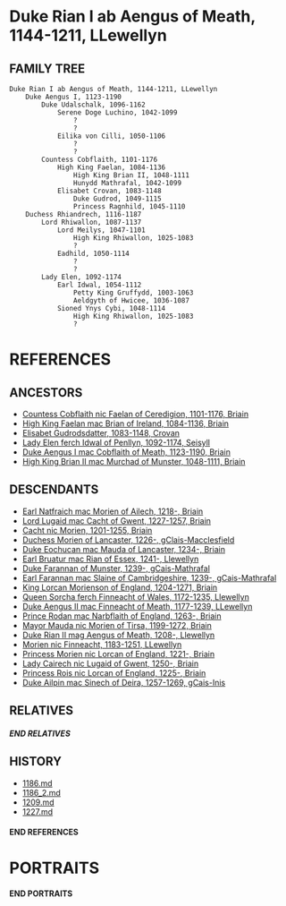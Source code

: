 # Duke Rian I ab Aengus of Meath, 1144-1211, LLewellyn

## FAMILY TREE 
```
Duke Rian I ab Aengus of Meath, 1144-1211, LLewellyn
    Duke Aengus I, 1123-1190
        Duke Udalschalk, 1096-1162
            Serene Doge Luchino, 1042-1099
                ?
                ?
            Eilika von Cilli, 1050-1106
                ?
                ?
        Countess Cobflaith, 1101-1176
            High King Faelan, 1084-1136
                High King Brian II, 1048-1111
                Hunydd Mathrafal, 1042-1099
            Elisabet Crovan, 1083-1148
                Duke Gudrod, 1049-1115
                Princess Ragnhild, 1045-1110
    Duchess Rhiandrech, 1116-1187
        Lord Rhiwallon, 1087-1137
            Lord Meilys, 1047-1101
                High King Rhiwallon, 1025-1083
                ?
            Eadhild, 1050-1114
                ?
                ?
        Lady Elen, 1092-1174
            Earl Idwal, 1054-1112
                Petty King Gruffydd, 1003-1063
                Aeldgyth of Hwicee, 1036-1087
            Sioned Ynys Cybi, 1048-1114
                High King Rhiwallon, 1025-1083
                ?
```

# REFERENCES

## ANCESTORS
* [Countess Cobflaith nic Faelan of Ceredigion, 1101-1176, Briain](cobflaith_nic_faelan_1101.md)
* [High King Faelan mac Brian of Ireland, 1084-1136, Briain](faelan_mac_brian_1084.md)
* [Elisabet Gudrodsdatter, 1083-1148, Crovan](elisabet_gudrodsdatter_1083.md)
* [Lady Elen ferch Idwal of Penllyn, 1092-1174, Seisyll](elen_ferch_idwal_1092.md)
* [Duke Aengus I mac Cobflaith of Meath, 1123-1190, Briain](aengus_i_mac_cobflaith_1123.md)
* [High King Brian II mac Murchad of Munster, 1048-1111, Briain](brian_ii_mac_murchad_1048.md)

## DESCENDANTS
* [Earl Natfraich mac Morien of Ailech, 1218-, Briain](natfraich_mac_morien_1218.md)
* [Lord Lugaid mac Cacht of Gwent, 1227-1257, Briain](lugaid_mac_cacht_1227.md)
* [Cacht nic Morien, 1201-1255, Briain](cacht_nic_morien_1201.md)
* [Duchess Morien of Lancaster, 1226-, gClais-Macclesfield](morien_1226.md)
* [Duke Eochucan mac Mauda of Lancaster, 1234-, Briain](eochucan_mac_mauda_1234.md)
* [Earl Bruatur mac Rian of Essex, 1241-, Llewellyn](bruatur_mac_rian_1241.md)
* [Duke Farannan of Munster, 1239-, gCais-Mathrafal](farannan_1239.md)
* [Earl Farannan mac Slaine of Cambridgeshire, 1239-, gCais-Mathrafal](farannan_mac_slaine_1239.md)
* [King Lorcan Morienson of England, 1204-1271, Briain](lorcan_morienson_1204.md)
* [Queen Sorcha ferch Finneacht of Wales, 1172-1235, Llewellyn](sorcha_ferch_finneacht_1172.md)
* [Duke Aengus II mac Finneacht of Meath, 1177-1239, LLewellyn](aengus_ii_mac_finneacht_1177.md)
* [Prince Rodan mac Narbflaith of England, 1263-, Briain](rodan_mac_narbflaith_1263.md)
* [Mayor Mauda nic Morien of Tirsa, 1199-1272, Briain](mauda_nic_morien_1199.md)
* [Duke Rian II mag Aengus of Meath, 1208-, Llewellyn](rian_ii_mag_aengus_1208.md)
* [Morien nic Finneacht, 1183-1251, LLewellyn](morien_nic_finneacht_1183.md)
* [Princess Morien nic Lorcan of England, 1221-, Briain](morien_nic_lorcan_1221.md)
* [Lady Cairech nic Lugaid of Gwent, 1250-, Briain](cairech_nic_lugaid_1250.md)
* [Princess Rois nic Lorcan of England, 1225-, Briain](rois_nic_lorcan_1225.md)
* [Duke Ailpin mac Sinech of Deira, 1257-1269, gCais-Inis](ailpin_mac_sinech_1257.md)

## RELATIVES

##### END RELATIVES 
## HISTORY
* [1186.md](../h/1186.md)
* [1186_2.md](../h/1186_2.md)
* [1209.md](../h/1209.md)
* [1227.md](../h/1227.md)

#### END REFERENCES

# PORTRAITS

#### END PORTRAITS

